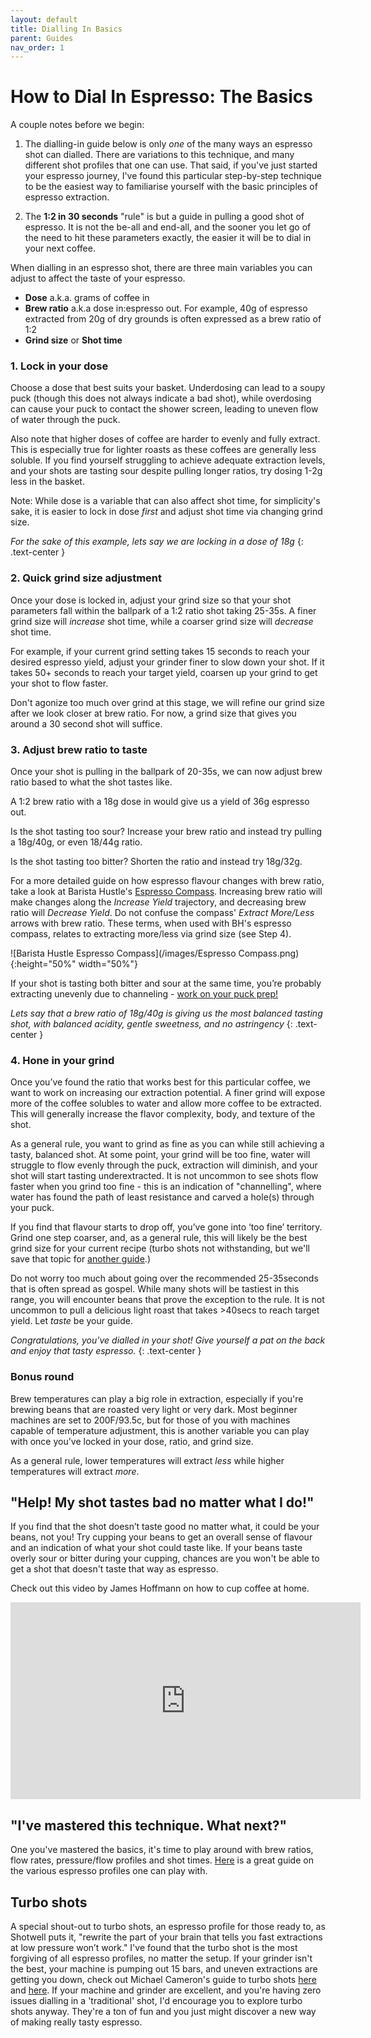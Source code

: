 ```yaml
---
layout: default
title: Dialling In Basics
parent: Guides
nav_order: 1
---
```


# How to Dial In Espresso: The Basics


A couple notes before we begin:

1) The dialling-in guide below is only *one* of the many ways an espresso shot can dialled. There are variations to this technique, and many different shot profiles that one can use. That said, if you've just started your espresso journey, I've found this particular step-by-step technique to be the easiest way to familiarise yourself with the basic principles of espresso extraction.

3) The **1:2 in 30 seconds** "rule" is but a guide in pulling a good shot of espresso. It is not the be-all and end-all, and the sooner you let go of the need to hit these parameters exactly, the easier it will be to dial in your next coffee.


When dialling in an espresso shot, there are three main variables you can adjust to affect the taste of your espresso.
- **Dose** a.k.a. grams of coffee in
- **Brew ratio** a.k.a dose in:espresso out. For example, 40g of espresso extracted from 20g of dry grounds is often expressed as a brew ratio of 1:2
- **Grind size** or **Shot time**

### 1. Lock in your dose
Choose a dose that best suits your basket. Underdosing can lead to a soupy puck (though this does not always indicate a bad shot), while overdosing can cause your puck to contact the shower screen, leading to uneven flow of water through the puck.

Also note that higher doses of coffee are harder to evenly and fully extract. This is especially true for lighter roasts as these coffees are generally less soluble. If you find yourself struggling to achieve adequate extraction levels, and your shots are tasting sour despite pulling longer ratios, try dosing 1-2g less in the basket.

Note: While dose is a variable that can also affect shot time, for simplicity's sake, it is easier to lock in dose *first* and adjust shot time via changing grind size.

_For the sake of this example, lets say we are locking in a dose of 18g_
{: .text-center }

### 2. Quick grind size adjustment
Once your dose is locked in, adjust your grind size so that your shot parameters fall within the ballpark of a 1:2 ratio shot taking 25-35s. A finer grind size will _increase_ shot time, while a coarser grind size will _decrease_ shot time. 

For example, if your current grind setting takes 15 seconds to reach your desired espresso yield, adjust your grinder finer to slow down your shot. If it takes 50+ seconds to reach your target yield, coarsen up your grind to get your shot to flow faster.  

Don't agonize too much over grind at this stage, we will refine our grind size after we look closer at brew ratio. For now, a grind size that gives you around a 30 second shot will suffice.

### 3. Adjust brew ratio to taste
Once your shot is pulling in the ballpark of 20-35s, we can now adjust brew ratio based to what the shot tastes like.

A 1:2 brew ratio with a 18g dose in would give us a yield of 36g espresso out.

Is the shot tasting too sour? Increase your brew ratio and instead try pulling a 18g/40g, or even 18/44g ratio.

Is the shot tasting too bitter? Shorten the ratio and instead try 18g/32g.

For a more detailed guide on how espresso flavour changes with brew ratio, take a look at Barista Hustle's [Espresso Compass](https://www.baristahustle.com/blog/the-espresso-compass/). Increasing brew ratio will make changes along the _Increase Yield_ trajectory, and decreasing brew ratio will _Decrease Yield_. 
Do not confuse the compass' _Extract More/Less_ arrows with brew ratio. These terms, when used with BH's espresso compass, relates to extracting more/less via grind size (see Step 4). 

![Barista Hustle Espresso Compass](/images/Espresso Compass.png){:height="50%" width="50%"}

If your shot is tasting both bitter and sour at the same time, you’re probably extracting unevenly due to channeling - [work on your puck prep!](/guides/puckprep)

_Lets say that a brew ratio of 18g/40g is giving us the most balanced tasting shot, with balanced acidity, gentle sweetness, and no astringency_
{: .text-center }

### 4. Hone in your grind
Once you’ve found the ratio that works best for this particular coffee, we want to work on increasing our extraction potential. A finer grind will expose more of the coffee solubles to water and allow more coffee to be extracted. This will generally increase the flavor complexity, body, and texture of the shot. 

As a general rule, you want to grind as fine as you can while still achieving a tasty, balanced shot. At some point, your grind will be too fine, water will struggle to flow evenly through the puck, extraction will diminish, and your shot will start tasting underextracted. It is not uncommon to see shots flow faster when you grind too fine - this is an indication of "channelling", where water has found the path of least resistance and carved a hole(s) through your puck.

If you find that flavour starts to drop off, you’ve gone into ‘too fine’ territory. Grind one step coarser, and, as a general rule, this will likely be the best grind size for your current recipe (turbo shots not withstanding, but we'll save that topic for [another guide](https://espressoaf.com/guides/profiling.html).)

Do not worry too much about going over the recommended 25-35seconds that is often spread as gospel. While many shots will be tastiest in this range, you will encounter beans that prove the exception to the rule. It is not uncommon to pull a delicious light roast that takes >40secs to reach target yield. Let _taste_ be your guide. 

_Congratulations, you've dialled in your shot! Give yourself a pat on the back and enjoy that tasty espresso._
{: .text-center }

### Bonus round
Brew temperatures can play a big role in extraction, especially if you're brewing beans that are roasted very light or very dark. Most beginner machines are set to 200F/93.5c, but for those of you with machines capable of temperature adjustment, this is another variable you can play with once you've locked in your dose, ratio, and grind size.

As a general rule, lower temperatures will extract *less* while higher temperatures will extract *more*.

## "Help! My shot tastes bad no matter what I do!"

If you find that the shot doesn’t taste good no matter what, it could be your beans, not you! Try cupping your beans to get an overall sense of flavour and an indication of what your shot could taste like. If your beans taste overly sour or bitter during your cupping, chances are you won't be able to get a shot that doesn't taste that way as espresso.

Check out this video by James Hoffmann on how to cup coffee at home.
<iframe width="560" height="315" src="https://www.youtube.com/embed/cSEgP4VNynQ" frameborder="0" allow="accelerometer; autoplay; clipboard-write; encrypted-media; gyroscope; picture-in-picture" allowfullscreen></iframe>

## "I've mastered this technique. What next?"

One you've mastered the basics, it's time to play around with brew ratios, flow rates, pressure/flow profiles and shot times. [Here](https://espressoaf.com/guides/profiling.html) is a great guide on the various espresso profiles one can play with.

## Turbo shots
A special shout-out to turbo shots, an espresso profile for those ready to, as Shotwell puts it, "rewrite the part of your brain that tells you fast extractions at low pressure won’t work." I've found that the turbo shot is the most forgiving of all espresso profiles, no matter the setup. If your grinder isn't the best, your machine is pumping out 15 bars, and uneven extractions are getting you down, check out Michael Cameron's guide to turbo shots [here](https://strivefortone.com/2020/09/19/low-pressure-turbo-shots-and-the-perfect-espresso/) and [here](https://www.instagram.com/p/CQ72sUGBopZ/). If your machine and grinder are excellent, and you're having zero issues dialling in a 'traditional' shot, I'd encourage you to explore turbo shots anyway. They're a ton of fun and you just might discover a new way of making really tasty espresso. 
